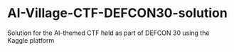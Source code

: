 # AI-Village-CTF-DEFCON30-solution
Solution for the AI-themed CTF held as part of DEFCON 30 using the Kaggle platform
